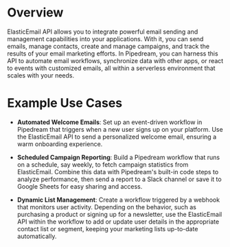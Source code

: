 # Overview

ElasticEmail API allows you to integrate powerful email sending and management capabilities into your applications. With it, you can send emails, manage contacts, create and manage campaigns, and track the results of your email marketing efforts. In Pipedream, you can harness this API to automate email workflows, synchronize data with other apps, or react to events with customized emails, all within a serverless environment that scales with your needs.

# Example Use Cases

- **Automated Welcome Emails**: Set up an event-driven workflow in Pipedream that triggers when a new user signs up on your platform. Use the ElasticEmail API to send a personalized welcome email, ensuring a warm onboarding experience.

- **Scheduled Campaign Reporting**: Build a Pipedream workflow that runs on a schedule, say weekly, to fetch campaign statistics from ElasticEmail. Combine this data with Pipedream's built-in code steps to analyze performance, then send a report to a Slack channel or save it to Google Sheets for easy sharing and access.

- **Dynamic List Management**: Create a workflow triggered by a webhook that monitors user activity. Depending on the behavior, such as purchasing a product or signing up for a newsletter, use the ElasticEmail API within the workflow to add or update user details in the appropriate contact list or segment, keeping your marketing lists up-to-date automatically.
